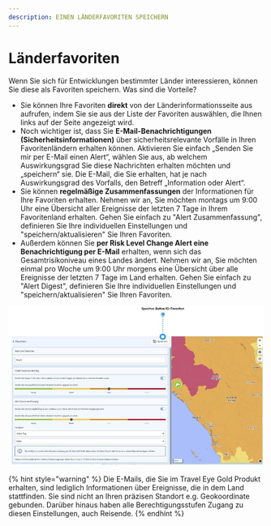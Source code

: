 ```yaml
---
description: EINEN LÄNDERFAVORITEN SPEICHERN
---
```


# Länderfavoriten

Wenn Sie sich für Entwicklungen bestimmter Länder interessieren, können Sie diese als Favoriten speichern. Was sind die Vorteile?

* Sie können Ihre Favoriten **direkt** von der Länderinformationsseite aus aufrufen, indem Sie sie aus der Liste der Favoriten auswählen, die Ihnen links auf der Seite angezeigt wird. 
* Noch wichtiger ist, dass Sie **E-Mail-Benachrichtigungen \(Sicherheitsinformationen\)** über sicherheitsrelevante Vorfälle in Ihren Favoritenländern erhalten können. Aktivieren Sie einfach „Senden Sie mir per E-Mail einen Alert“, wählen Sie aus, ab welchem Auswirkungsgrad Sie diese Nachrichten erhalten möchten und „speichern“ sie. Die E-Mail, die Sie erhalten, hat je nach Auswirkungsgrad des Vorfalls, den Betreff „Information oder Alert“. 
* Sie können **regelmäßige Zusammenfassungen** der Informationen für Ihre Favoriten erhalten. Nehmen wir an, Sie möchten montags um 9:00 Uhr eine Übersicht aller Ereignisse der letzten 7 Tage in Ihrem Favoritenland erhalten. Gehen Sie einfach zu "Alert Zusammenfassung", definieren Sie Ihre individuellen Einstellungen und "speichern/aktualisieren" Sie Ihren Favoriten. 
* Außerdem können Sie **per Risk Level Change Alert eine Benachrichtigung per E-Mail** erhalten, wenn sich das Gesamtrisikoniveau eines Landes ändert. Nehmen wir an, Sie möchten einmal pro Woche um 9:00 Uhr morgens eine Übersicht über alle Ereignisse der letzten 7 Tage im Land erhalten. Gehen Sie einfach zu "Alert Digest", definieren Sie Ihre individuellen Einstellungen und "speichern/aktualisieren" Sie Ihren Favoriten.

![](../.gitbook/assets/li_img01.JPG)

{% hint style="warning" %}
Die E-Mails, die Sie im Travel Eye Gold Produkt erhalten, sind lediglich Informationen über Ereignisse, die in dem Land stattfinden. Sie sind nicht an Ihren präzisen Standort e.g. Geokoordinate gebunden. Darüber hinaus haben alle Berechtigungsstufen Zugang zu diesen Einstellungen, auch Reisende.
{% endhint %}

